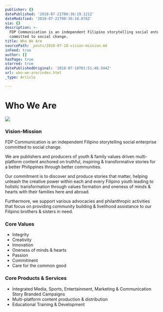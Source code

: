 ```yaml
---
publisher: {}
datePublished: '2018-07-21T00:36:19.121Z'
dateModified: '2018-07-21T00:36:18.076Z'
via: {}
description: >-
  FDP Communication is an independent Filipino storytelling social enterprise
  committed to social change.
title: Who We Are
sourcePath: _posts/2018-07-18-vision-mission.md
inFeed: true
author: []
hasPage: true
starred: true
datePublishedOriginal: '2018-07-18T01:51:48.544Z'
url: who-we-are/index.html
_type: Article

---
```

# **Who We Are**
![](https://s3-us-west-2.amazonaws.com/the-grid-img/p/3a2276eb978be86bfd76942539fe482298d11c2a.png)

### **Vision-Mission**

FDP Communication is an independent Filipino storytelling social enterprise committed to social change.

We are publishers and producers of youth & family values driven multi-platform content anchored on truthful, inspiring & transformative stories for a better Philippines through better communities.

Our commitment is to discover and produce stories that matter, helping unleash the creative power within each and every Filipino youth leading to holistic transformation through values formation and oneness of minds & hearts with their families here and abroad.

Furthermore, we support various advocacies and philanthropic activities that focus on providing community building & livelihood assistance to our Filipino brothers & sisters in need.

### **Core Values**

* Integrity
* Creativity
* Innovation
* Oneness of minds & hearts
* Passion
* Commitment
* Care for the common good

### **Core Products & Services**

* Integrated Media, Sports, Entertainment, Marketing & Communication Story Branded Campaigns
* Multi-platform content production & distribution
* Educational Training & Development